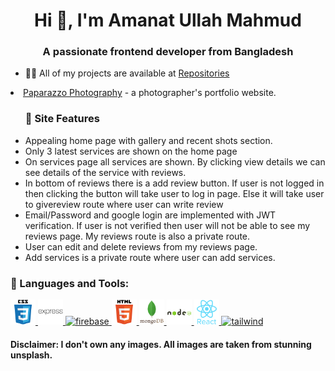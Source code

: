 <h1 align="center">Hi 👋, I'm Amanat Ullah Mahmud</h1>
<h3 align="center">A passionate frontend developer from Bangladesh</h3>

- 👨‍💻 All of my projects are available at <a href="https://github.com/amanat-mahmud?tab=repositories">Repositories</a>

<li><a href="https://paparrazo-photography.web.app">Paparazzo Photography</a> - a photographer's portfolio website.</h4></li>

<ul><h3>📝 Site Features</h3>
<li>Appealing home page with gallery and recent shots section.</li>
<li>Only 3 latest services are shown on the home page</li>
<li>On services page all services are shown. By clicking view details we can see details of the service with reviews.</li>
<li>In bottom of reviews there is a add review button. If user is not logged in then clicking the button will take user to log in page.
Else it will take user to givereview route where user can write review</li>
<li>Email/Password and google login are implemented with JWT verification. If user is not verified then user will not be able to see my reviews page. My reviews route is also a private route.</li>
<li>User can edit and delete reviews from my reviews page.</li>
<li>Add services is a private route where user can add services.</li>
</ul>


<h3 align="left">🚀 Languages and Tools:</h3>
<p align="left"> <a href="https://www.w3schools.com/css/" target="_blank" rel="noreferrer"> <img src="https://raw.githubusercontent.com/devicons/devicon/master/icons/css3/css3-original-wordmark.svg" alt="css3" width="40" height="40"/> </a> <a href="https://expressjs.com" target="_blank" rel="noreferrer"> <img src="https://raw.githubusercontent.com/devicons/devicon/master/icons/express/express-original-wordmark.svg" alt="express" width="40" height="40"/> </a> <a href="https://firebase.google.com/" target="_blank" rel="noreferrer"> <img src="https://www.vectorlogo.zone/logos/firebase/firebase-icon.svg" alt="firebase" width="40" height="40"/> </a> <a href="https://www.w3.org/html/" target="_blank" rel="noreferrer"> <img src="https://raw.githubusercontent.com/devicons/devicon/master/icons/html5/html5-original-wordmark.svg" alt="html5" width="40" height="40"/> </a> <a href="https://www.mongodb.com/" target="_blank" rel="noreferrer"> <img src="https://raw.githubusercontent.com/devicons/devicon/master/icons/mongodb/mongodb-original-wordmark.svg" alt="mongodb" width="40" height="40"/> </a> <a href="https://nodejs.org" target="_blank" rel="noreferrer"> <img src="https://raw.githubusercontent.com/devicons/devicon/master/icons/nodejs/nodejs-original-wordmark.svg" alt="nodejs" width="40" height="40"/> </a> <a href="https://reactjs.org/" target="_blank" rel="noreferrer"> <img src="https://raw.githubusercontent.com/devicons/devicon/master/icons/react/react-original-wordmark.svg" alt="react" width="40" height="40"/> </a> <a href="https://tailwindcss.com/" target="_blank" rel="noreferrer"> <img src="https://www.vectorlogo.zone/logos/tailwindcss/tailwindcss-icon.svg" alt="tailwind" width="40" height="40"/> </a> </p>

<h4 align="left">Disclaimer: I don't own any images. All images are taken from stunning unsplash.</h4>
